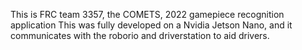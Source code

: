 This is FRC team 3357, the COMETS, 2022 gamepiece recognition application
This was fully developed on a Nvidia Jetson Nano, and it communicates with the roborio and driverstation to aid drivers.
